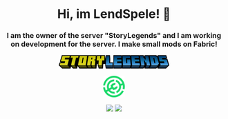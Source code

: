 <div id="header" align="center">  
  <h1>Hi, im LendSpele! 👋</h1>
  <h3>I am the owner of the server "StoryLegends" and I am working on development for the server. I make small mods on Fabric!</h3>

[![StoryLegends](https://github.com/LendSpele/lendspele/blob/main/logo.png)](https://www.storylegends.xyz)

[![Website](https://github.com/LendSpele/lendspele/blob/main/modrinth.png)](https://modrinth.com/organization/storylegends)
<div id="stat" align="center">  
  <img src="https://github-readme-stats.vercel.app/api?username=lendspele&theme=synthwave&show_icons=true&hide_border=true&count_private=true" />
  <img src="https://github-readme-streak-stats.herokuapp.com/?user=lendspele&theme=synthwave&hide_border=true" />
</div>
